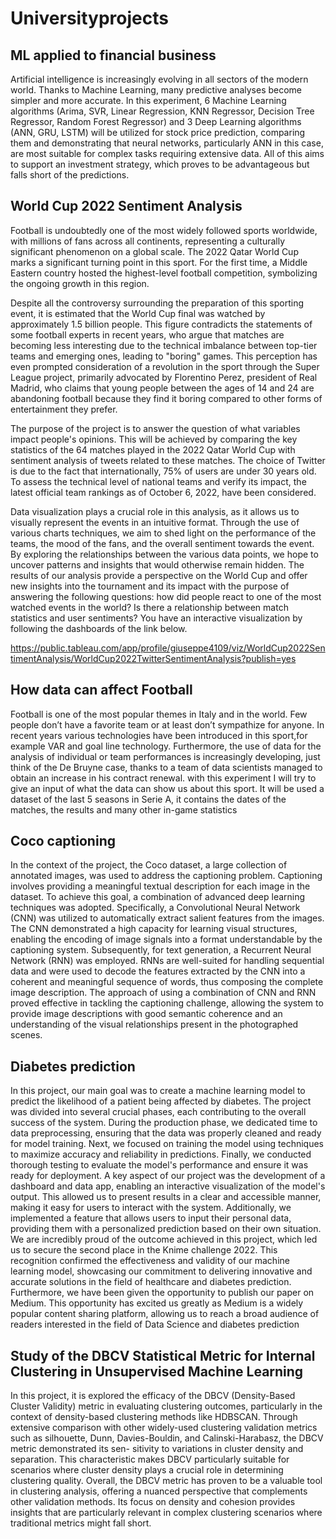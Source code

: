 # Universityprojects
## ML applied to financial business

Artificial intelligence is increasingly evolving in all sectors of the modern world. Thanks to Machine Learning, many predictive analyses become simpler and more accurate. In this experiment, 6 Machine Learning algorithms (Arima, SVR, Linear Regression, KNN Regressor, Decision Tree Regressor, Random Forest Regressor) and 3 Deep Learning algorithms (ANN, GRU, LSTM) will be utilized for stock price prediction, comparing them and demonstrating that neural networks, particularly ANN in this case, are most suitable for complex tasks requiring extensive data. All of this aims to support an investment strategy, which proves to be advantageous but falls short of the predictions.

## World Cup 2022 Sentiment Analysis

Football is undoubtedly one of the most widely followed sports worldwide, with millions of fans across all continents, representing a culturally significant phenomenon on a global scale. The 2022 Qatar World Cup marks a significant turning point in this sport. For the first time, a Middle Eastern country hosted the highest-level football competition, symbolizing the ongoing growth in this region.

Despite all the controversy surrounding the preparation of this sporting event, it is estimated that the World Cup final was watched by approximately 1.5 billion people. This figure contradicts the statements of some football experts in recent years, who argue that matches are becoming less interesting due to the technical imbalance between top-tier teams and emerging ones, leading to "boring" games. This perception has even prompted consideration of a revolution in the sport through the Super League project, primarily advocated by Florentino Perez, president of Real Madrid, who claims that young people between the ages of 14 and 24 are abandoning football because they find it boring compared to other forms of entertainment they prefer.

The purpose of the project is to answer the question of what variables impact people's opinions. This will be achieved by comparing the key statistics of the 64 matches played in the 2022 Qatar World Cup with sentiment analysis of tweets related to these matches. The choice of Twitter is due to the fact that internationally, 75% of users are under 30 years old. To assess the technical level of national teams and verify its impact, the latest official team rankings as of October 6, 2022, have been considered.

Data visualization plays a crucial role in this analysis, as it allows us to visually represent the events in an
intuitive format. Through the use of various charts techniques, we aim to shed light on the performance of
the teams, the mood of the fans, and the overall sentiment towards the event. By exploring the
relationships between the various data points, we hope to uncover patterns and insights that would
otherwise remain hidden.
The results of our analysis provide a perspective on the World Cup and offer new insights into the
tournament and its impact with the purpose of answering the following questions: how did people react to
one of the most watched events in the world? Is there a relationship between match statistics and user
sentiments?
You have an interactive visualization by following the dashboards of the link below.

https://public.tableau.com/app/profile/giuseppe4109/viz/WorldCup2022SentimentAnalysis/WorldCup2022TwitterSentimentAnalysis?publish=yes

## How data can affect Football

Football is one of the most popular themes in Italy and in the world. Few people don’t have a
favorite team or at least don’t sympathize for anyone. In recent years various technologies have
been introduced in this sport,for example VAR and goal line technology. Furthermore, the use of
data for the analysis of individual or team performances is increasingly developing, just think of
the De Bruyne case, thanks to a team of data scientists managed to obtain an increase in his
contract renewal. with this experiment I will try to give an input of what the data can show us
about this sport. It will be used a dataset of the last 5 seasons in Serie A, it contains the dates of
the matches, the results and many other in-game statistics

## Coco captioning
In the context of the project, the Coco dataset, a large collection of annotated images, was used to address the captioning problem. Captioning involves providing a meaningful textual description for each image in the dataset. 
To achieve this goal, a combination of advanced deep learning techniques was adopted.
Specifically, a Convolutional Neural Network (CNN) was utilized to automatically extract salient features from the images. 
The CNN demonstrated a high capacity for learning visual structures,  enabling the encoding of image signals into a format understandable by the captioning system. Subsequently, for text generation, a Recurrent Neural Network (RNN) was employed.
 RNNs are well-suited for handling sequential data and were used to decode the features extracted by the CNN into a coherent and meaningful sequence of words, thus composing the complete image description.
The approach of using a combination of CNN and RNN proved effective in tackling the captioning challenge, allowing the system to provide image descriptions with good semantic coherence and an understanding  of the visual relationships present in the photographed scenes.

## Diabetes prediction
In this project, our main goal was to create a machine learning model to predict the likelihood of a patient being affected by diabetes. 
The project was divided into several crucial phases, each contributing to the overall success of the system.
During the production phase, we dedicated time to data preprocessing, ensuring that the data was properly cleaned and ready for model training.
 Next, we focused on training the model using techniques to maximize accuracy and reliability in predictions. 
Finally, we conducted thorough testing to evaluate the model's performance and ensure it was ready for deployment.
A key aspect of our project was the development of a dashboard and data app, enabling an interactive visualization of the model's output. 
This allowed us to present results in a clear and accessible manner, making it easy for users to interact with the system. 
Additionally, we implemented a feature that allows users to input their personal data, providing them with a personalized prediction based on their own situation.
We are incredibly proud of the outcome achieved in this project, which led us to secure the second place in the Knime challenge 2022. 
This recognition confirmed the effectiveness and validity of our machine learning model, 
showcasing our commitment to delivering innovative and accurate solutions in the field of healthcare and diabetes prediction.
Furthermore, we have been given the opportunity to publish our paper on Medium. This opportunity has excited us greatly as Medium is a widely popular content sharing platform, allowing us to reach a broad audience of readers interested in the field of Data Science and diabetes prediction

## Study of the DBCV Statistical Metric for Internal Clustering in Unsupervised Machine Learning
In this project, it is explored the efficacy of the DBCV (Density-Based Cluster Validity) metric in
evaluating clustering outcomes, particularly in the context of density-based clustering methods like
HDBSCAN. Through extensive comparison with other widely-used clustering validation metrics such
as silhouette, Dunn, Davies-Bouldin, and Calinski-Harabasz, the DBCV metric demonstrated its sen-
sitivity to variations in cluster density and separation. This characteristic makes DBCV particularly
suitable for scenarios where cluster density plays a crucial role in determining clustering quality.
Overall, the DBCV metric has proven to be a valuable tool in clustering analysis, offering a nuanced
perspective that complements other validation methods. Its focus on density and cohesion provides
insights that are particularly relevant in complex clustering scenarios where traditional metrics might fall short.
